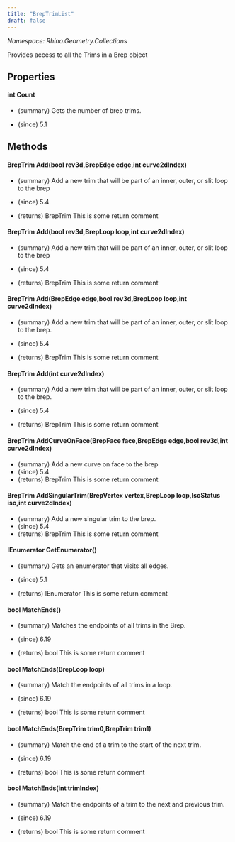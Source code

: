 ```yaml
---
title: "BrepTrimList"
draft: false
---
```


*Namespace: Rhino.Geometry.Collections*

   Provides access to all the Trims in a Brep object
   
## Properties
#### int Count
- (summary) 
     Gets the number of brep trims.
     
- (since) 5.1
## Methods
#### BrepTrim Add(bool rev3d,BrepEdge edge,int curve2dIndex)
- (summary) 
     Add a new trim that will be part of an inner, outer, or slit loop
     to the brep
     
- (since) 5.4
- (returns) BrepTrim This is some return comment
#### BrepTrim Add(bool rev3d,BrepLoop loop,int curve2dIndex)
- (summary) 
     Add a new trim that will be part of an inner, outer, or slit loop
     to the brep
     
- (since) 5.4
- (returns) BrepTrim This is some return comment
#### BrepTrim Add(BrepEdge edge,bool rev3d,BrepLoop loop,int curve2dIndex)
- (summary) 
     Add a new trim that will be part of an inner, outer, or slit loop
     to the brep.
     
- (since) 5.4
- (returns) BrepTrim This is some return comment
#### BrepTrim Add(int curve2dIndex)
- (summary) 
     Add a new trim that will be part of an inner, outer, or slit loop
     to the brep.
     
- (since) 5.4
- (returns) BrepTrim This is some return comment
#### BrepTrim AddCurveOnFace(BrepFace face,BrepEdge edge,bool rev3d,int curve2dIndex)
- (summary) Add a new curve on face to the brep
- (since) 5.4
- (returns) BrepTrim This is some return comment
#### BrepTrim AddSingularTrim(BrepVertex vertex,BrepLoop loop,IsoStatus iso,int curve2dIndex)
- (summary)  Add a new singular trim to the brep. 
- (since) 5.4
- (returns) BrepTrim This is some return comment
#### IEnumerator<BrepTrim> GetEnumerator()
- (summary) 
     Gets an enumerator that visits all edges.
     
- (since) 5.1
- (returns) IEnumerator<BrepTrim> This is some return comment
#### bool MatchEnds()
- (summary) 
     Matches the endpoints of all trims in the Brep.
     
- (since) 6.19
- (returns) bool This is some return comment
#### bool MatchEnds(BrepLoop loop)
- (summary) 
     Match the endpoints of all trims in a loop.
     
- (since) 6.19
- (returns) bool This is some return comment
#### bool MatchEnds(BrepTrim trim0,BrepTrim trim1)
- (summary) 
     Match the end of a trim to the start of the next trim.
     
- (since) 6.19
- (returns) bool This is some return comment
#### bool MatchEnds(int trimIndex)
- (summary) 
     Match the endpoints of a trim to the next and previous trim.
     
- (since) 6.19
- (returns) bool This is some return comment
